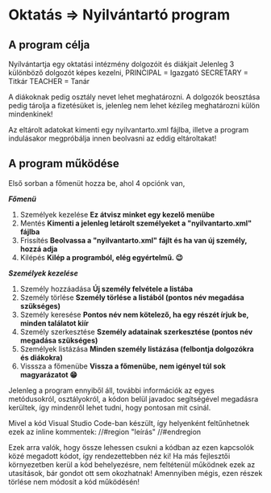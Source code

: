 # Oktatás => Nyilvántartó program

## A program célja
Nyílvántartja egy oktatási intézmény dolgozóit és diákjait
Jelenleg 3 különböző dolgozót képes kezelni,
PRINCIPAL = Igazgató
SECRETARY = Titkár
TEACHER = Tanár

A diákoknak pedig osztály nevet lehet meghatározni.
A dolgozók beosztása pedig tárolja a fizetésüket is, jelenleg
nem lehet kézileg meghatározni külön mindenkinek!

Az eltárolt adatokat kimenti egy nyilvantarto.xml fájlba, illetve
a program indulásakor megpróbálja innen beolvasni az eddig eltároltakat!

## A program működése
Első sorban a főmenüt hozza be, ahol 4 opciónk van,

***Főmenü***
1. Személyek kezelése   **Ez átvisz minket egy kezelő menübe**
2. Mentés               **Kimenti a jelenleg letárolt személyeket a "nyilvantarto.xml" fájlba**
3. Frissítés            **Beolvassa a "nyilvantarto.xml" fájlt és ha van új személy, hozzá adja**
4. Kilépés              **Kilép a programból, elég egyértelmű. :wink:**

***Személyek kezelése***
1. Személy hozzáadása   **Új személy felvétele a listába**
2. Személy törlése      **Személy törlése a listából (pontos név megadása szükséges)**
3. Személy keresése     **Pontos név nem kötelező, ha egy részét írjuk be, minden találatot kiír**
4. Személy szerkesztése **Személy adatainak szerkesztése (pontos név megadása szükséges)**
5. Személyek listázása  **Minden személy listázása (felbontja dolgozókra és diákokra)**
6. Visssza a főmenübe   **Vissza a főmenübe, nem igényel túl sok magyarázatot :grin:**

Jelenleg a program ennyiből áll, további információk az egyes metódusokról, osztályokról,
a kódon belül javadoc segítségével megadásra kerültek, így mindenről lehet tudni, hogy pontosan mit csinál.

Mivel a kód Visual Studio Code-ban készült, így helyenként feltűnhetnek ezek az inline kommentek:
//#region "leírás"
//#endregion

Ezek arra valók, hogy össze lehessen csukni a kódban az ezen kapcsolók közé megadott kódot, így rendezettebben néz ki!
Ha más fejlesztői környezetben kerül a kód behelyezésre, nem feltétenül működnek ezek az utasítások, bár gondot ott sem okozhatnak!
Amennyiben mégis, ezen részek törlése nem módosít a kód működésén!